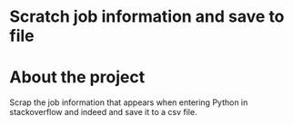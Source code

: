 # Scratch job information and save to file

# About the project
Scrap the job information that appears when entering Python in stackoverflow and indeed and save it to a csv file.
